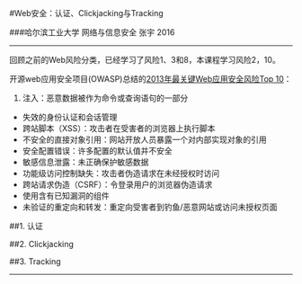 #Web安全：认证、Clickjacking与Tracking

###哈尔滨工业大学 网络与信息安全 张宇 2016

---

回顾之前的Web风险分类，已经学习了风险1、3和8，本课程学习风险2，10。

开源web应用安全项目(OWASP)总结的[2013年最关键Web应用安全风险Top 10](OWASP_Top_10_2013-Chinese-V1.2.pdf)：

1. 注入：恶意数据被作为命令或查询语句的一部分
- 失效的身份认证和会话管理
- 跨站脚本（XSS）：攻击者在受害者的浏览器上执行脚本
- 不安全的直接对象引用：网站开放人员暴露一个对内部实现对象的引用
- 安全配置错误：许多配置的默认值并不安全
- 敏感信息泄露：未正确保护敏感数据
- 功能级访问控制缺失：攻击者伪造请求在未经授权时访问
- 跨站请求伪造（CSRF）：令登录用户的浏览器伪造请求
- 使用含有已知漏洞的组件
- 未验证的重定向和转发：重定向受害者到钓鱼/恶意网站或访问未授权页面


##1. 认证


##2. Clickjacking


##3. Tracking

---

